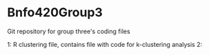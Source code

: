 # Bnfo420Group3
Git repository for group three's coding files

1: R clustering file, contains file with code for k-clustering analysis
2:
